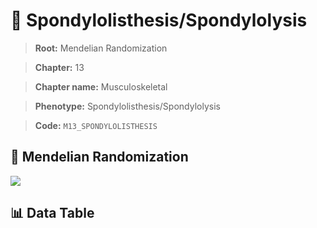 # 🧪 Spondylolisthesis/Spondylolysis

> **Root:** Mendelian Randomization

> **Chapter:** 13  

> **Chapter name:** Musculoskeletal

> **Phenotype:** Spondylolisthesis/Spondylolysis  

> **Code:** `M13_SPONDYLOLISTHESIS`

## 🧬 Mendelian Randomization  

<img src="/MR/Figures/Forward/M13_SPONDYLOLISTHESIS.png"/>

## 📊 Data Table

<CsvTableMRF src="/MR_Data/Forward/M13_SPONDYLOLISTHESIS.csv"/>
